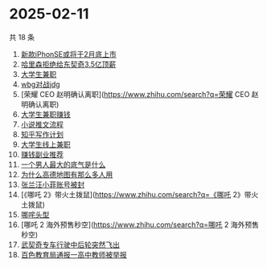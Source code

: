 # 2025-02-11

共 18 条

<!-- BEGIN ZHIHUSEARCH -->
<!-- 最后更新时间 Tue Feb 11 2025 13:21:04 GMT+0800 (China Standard Time) -->
1. [新款iPhonSE或将于2月底上市](https://www.zhihu.com/search?q=新款iPhonSE或将于2月底上市)
1. [哈里森拒绝给东契奇3.5亿顶薪](https://www.zhihu.com/search?q=哈里森拒绝给东契奇3.5亿顶薪)
1. [大学生兼职](https://www.zhihu.com/search?q=大学生兼职)
1. [wbg对战jdg](https://www.zhihu.com/search?q=wbg对战jdg)
1. [荣耀 CEO 赵明确认离职](https://www.zhihu.com/search?q=荣耀 CEO 赵明确认离职)
1. [大学生兼职赚钱](https://www.zhihu.com/search?q=大学生兼职赚钱)
1. [小说推文流程](https://www.zhihu.com/search?q=小说推文流程)
1. [知乎写作计划](https://www.zhihu.com/search?q=知乎写作计划)
1. [大学生线上兼职](https://www.zhihu.com/search?q=大学生线上兼职)
1. [赚钱副业推荐](https://www.zhihu.com/search?q=赚钱副业推荐)
1. [一个男人最大的底气是什么](https://www.zhihu.com/search?q=一个男人最大的底气是什么)
1. [为什么高德地图有那么多人用](https://www.zhihu.com/search?q=为什么高德地图有那么多人用)
1. [张兰汪小菲账号被封](https://www.zhihu.com/search?q=张兰汪小菲账号被封)
1. [《哪吒 2》带火土拨鼠](https://www.zhihu.com/search?q=《哪吒 2》带火土拨鼠)
1. [哪咤头型](https://www.zhihu.com/search?q=哪咤头型)
1. [哪吒 2 海外预售秒空](https://www.zhihu.com/search?q=哪吒 2 海外预售秒空)
1. [武契奇专车行驶中后轮突然飞出](https://www.zhihu.com/search?q=武契奇专车行驶中后轮突然飞出)
1. [百色教育局通报一高中教师被举报](https://www.zhihu.com/search?q=百色教育局通报一高中教师被举报)
<!-- END ZHIHUSEARCH -->

